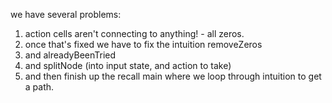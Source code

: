 we have several problems:

1. action cells aren't connecting to anything! - all zeros.
2. once that's fixed we have to fix the intuition removeZeros
3. and alreadyBeenTried
4. and splitNode (into input state, and action to take)
5. and then finish up the recall main where we loop through intuition to get a path. 
